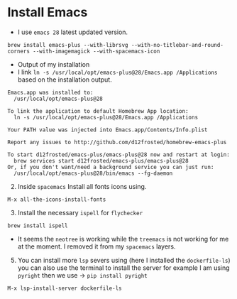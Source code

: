# Install Emacs

- I use `emacs 28` latest updated version.
```shell
brew install emacs-plus --with-librsvg --with-no-titlebar-and-round-corners --with-imagemagick --with-spacemacs-icon
```

- Output of my installation
- I link `ln -s /usr/local/opt/emacs-plus@28/Emacs.app /Applications` based on the installation output.

```shell
Emacs.app was installed to:
  /usr/local/opt/emacs-plus@28

To link the application to default Homebrew App location:
  ln -s /usr/local/opt/emacs-plus@28/Emacs.app /Applications

Your PATH value was injected into Emacs.app/Contents/Info.plist

Report any issues to http://github.com/d12frosted/homebrew-emacs-plus

To start d12frosted/emacs-plus/emacs-plus@28 now and restart at login:
  brew services start d12frosted/emacs-plus/emacs-plus@28
Or, if you don't want/need a background service you can just run:
  /usr/local/opt/emacs-plus@28/bin/emacs --fg-daemon
```

2. Inside `spacemacs` Install all fonts icons using.
```elisp
M-x all-the-icons-install-fonts

```
3. Install the necessary `ispell` for `flychecker`

```shell
brew install ispell
```

- It seems the `neotree` is working while the `treemacs` is not working for me
  at the moment. I removed it from my `spacemacs` layers.

5. You can install more `lsp` severs using (here I installed the
   `dockerfile-ls`) you can also use the terminal to install the server for
   example I am using `pyright` then we use ->  `pip install pyright`

```elisp
M-x lsp-install-server dockerfile-ls
```
